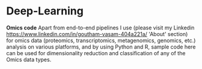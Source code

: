 # Deep-Learning

**Omics code**
Apart from end-to-end pipelines I use (please visit my Linkedin https://www.linkedin.com/in/goutham-vasam-404a221a/ 'About' section) for omics data (proteomics, transcriptomics, metagenomics, genomics, etc.) analysis on various platforms, and by using Python and R, sample code here can be used for dimensionality reduction and classification of any of the Omics data types.
